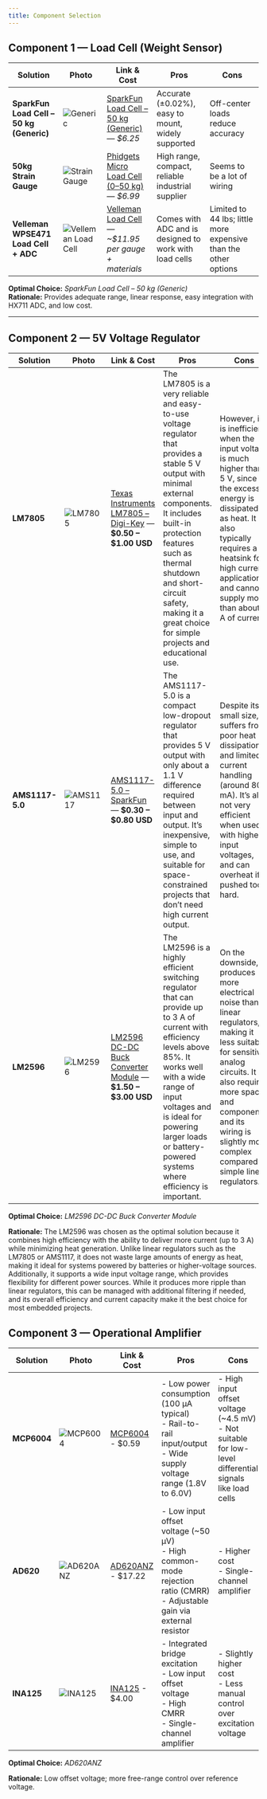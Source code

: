```yaml
---
title: Component Selection
---
```


## Component 1 — Load Cell (Weight Sensor)

| **Solution** | **Photo** | **Link & Cost** | **Pros** | **Cons** |
|---------------|------------|------------------|-----------|-----------|
| **SparkFun Load Cell – 50 kg (Generic)** | ![Generic](https://www.sparkfun.com/media/catalog/product/cache/a793f13fd3d678cea13d28206895ba0c/1/0/10245-01a.jpg) | [SparkFun Load Cell – 50 kg (Generic)](https://www.sparkfun.com/load-sensor-50kg-generic.html) — *$6.25* | Accurate (±0.02%), easy to mount, widely supported | Off-center loads reduce accuracy |
| **50kg Strain Gauge** | ![Strain Gauge](https://i.ebayimg.com/images/g/x~oAAOSw79Vm86qD/s-l1600.webp) | [Phidgets Micro Load Cell (0–50 kg)](https://www.ebay.com/itm/286077381781) — *$6.99* | High range, compact, reliable industrial supplier | Seems to be a lot of wiring |
| **Velleman WPSE471 Load Cell + ADC** | ![Velleman Load Cell](https://mm.digikey.com/Volume0/opasdata/d220001/derivates/1/008/957/MFG_WPSE471_sml%28200x200%29.jpg) | [Velleman Load Cell](https://www.digikey.com/en/products/detail/velleman/WPSE471/25965862) — *~$11.95 per gauge + materials* | Comes with ADC and is designed to work with load cells | Limited to 44 lbs; little more expensive than the other options |

**Optimal Choice:** *SparkFun Load Cell – 50 kg (Generic)*  
**Rationale:** Provides adequate range, linear response, easy integration with HX711 ADC, and low cost.

---

## Component 2 — 5V Voltage Regulator

| **Solution** | **Photo** | **Link & Cost** | **Pros** | **Cons** |
|---------------|------------|------------------|-----------|-----------|
| **LM7805** | ![LM7805](https://mm.digikey.com/Volume0/opasdata/d220001/derivates/1/100/625/374/296%7ET03B%7ENDE%7E3_sml.jpg) | [Texas Instruments LM7805 – Digi-Key](https://www.digikey.com/en/products/detail/texas-instruments/LM7805CT-NOPB/3901929) — **$0.50 – $1.00 USD** | The LM7805 is a very reliable and easy-to-use voltage regulator that provides a stable 5 V output with minimal external components. It includes built-in protection features such as thermal shutdown and short-circuit safety, making it a great choice for simple projects and educational use. | However, it is inefficient when the input voltage is much higher than 5 V, since the excess energy is dissipated as heat. It also typically requires a heatsink for high current applications and cannot supply more than about 1 A of current. |
| **AMS1117-5.0** | ![AMS1117](https://mm.digikey.com/Volume0/opasdata/d220001/derivates/1/003/227/499/MFG_5272_AMS1117-5.0_primary_sml%28200x200%29.jpg) | [AMS1117-5.0 – SparkFun](https://www.digikey.com/en/products/detail/evvo/AMS1117-5-0/24370130) — **$0.30 – $0.80 USD** | The AMS1117-5.0 is a compact low-dropout regulator that provides 5 V output with only about a 1.1 V difference required between input and output. It’s inexpensive, simple to use, and suitable for space-constrained projects that don’t need high current output. | Despite its small size, it suffers from poor heat dissipation and limited current handling (around 800 mA). It’s also not very efficient when used with higher input voltages, and can overheat if pushed too hard. |
| **LM2596** | ![LM2596](https://i.ebayimg.com/images/g/r6EAAOSww-1k6F9U/s-l1600.webp) | [LM2596 DC-DC Buck Converter Module](https://www.ti.com/lit/ds/symlink/lm2596.pdf) — **$1.50 – $3.00 USD** | The LM2596 is a highly efficient switching regulator that can provide up to 3 A of current with efficiency levels above 85%. It works well with a wide range of input voltages and is ideal for powering larger loads or battery-powered systems where efficiency is important. | On the downside, it produces more electrical noise than linear regulators, making it less suitable for sensitive analog circuits. It also requires more space and components, and its wiring is slightly more complex compared to simple linear regulators. |

**Optimal Choice:** *LM2596 DC-DC Buck Converter Module*

**Rationale:** The LM2596 was chosen as the optimal solution because it combines high efficiency with the ability to deliver more current (up to 3 A) while minimizing heat generation. Unlike linear regulators such as the LM7805 or AMS1117, it does not waste large amounts of energy as heat, making it ideal for systems powered by batteries or higher-voltage sources. Additionally, it supports a wide input voltage range, which provides flexibility for different power sources. While it produces more ripple than linear regulators, this can be managed with additional filtering if needed, and its overall efficiency and current capacity make it the best choice for most embedded projects.


## Component 3 — Operational Amplifier

| Solution | Photo | Link & Cost | Pros | Cons |
|----------|-------|-------------|------|------|
| **MCP6004** | ![MCP6004](https://mm.digikey.com/Volume0/opasdata/d220001/derivates/1/010/927/070/150%7EC04-005%7EP%2C-PD%7E14_sml.jpg) | [MCP6004](https://www.digikey.com/en/products/detail/microchip-technology/MCP6004-I-P/523060) - $0.59 | - Low power consumption (100 µA typical) <br> - Rail-to-rail input/output <br> - Wide supply voltage range (1.8V to 6.0V) | - High input offset voltage (~4.5 mV) <br> - Not suitable for low-level differential signals like load cells |
| **AD620** | ![AD620ANZ](https://mm.digikey.com/Volume0/opasdata/d220001/derivates/1/010/930/391/505%7EN-8%7EN%7E8-Top_sml.jpg) | [AD620ANZ](https://www.analog.com/en/products/ad620.html) - $17.22 | - Low input offset voltage (~50 µV) <br> - High common-mode rejection ratio (CMRR) <br> - Adjustable gain via external resistor | - Higher cost <br> - Single-channel amplifier |
| **INA125** | ![INA125](https://mm.digikey.com/Volume0/opasdata/d220001/derivates/1/300/716/770/296%7E4040047-6%7ED%7E16_sml.jpg) | [INA125](https://www.digikey.com/en/products/detail/texas-instruments/INA125UA/300986) - $4.00 | - Integrated bridge excitation <br> - Low input offset voltage <br> - High CMRR <br> - Single-channel amplifier | - Slightly higher cost <br> - Less manual control over excitation voltage |

**Optimal Choice:** *AD620ANZ*

**Rationale:** Low offset voltage; more free-range control over reference voltage.
